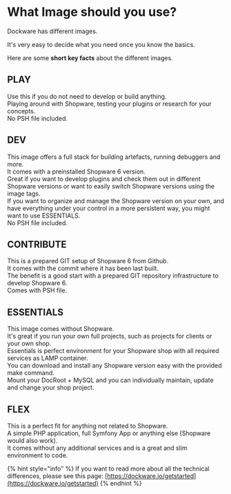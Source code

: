 # What Image should you use?

Dockware has different images.

It's very easy to decide what you need once you know the basics.

Here are some **short key facts** about the different images.



## PLAY

Use this if you do not need to develop or build anything.  
Playing around with Shopware,  testing your plugins or research for your concepts.  
No PSH file included.

## DEV

This image offers a full stack for building artefacts, running debuggers and more.  
It comes with a preinstalled Shopware 6 version.  
Great if you want to develop plugins and check them out in different Shopware versions or want to easily switch Shopware versions using the image tags.  
If you want to organize and manage the Shopware version on your own, and have everything under your control in a more persistent way, you might want to use ESSENTIALS.  
No PSH file included.

## CONTRIBUTE

This is a prepared GIT setup of Shopware 6 from Github.  
It comes with the commit where it has been last built.  
The benefit is a good start with a prepared GIT repository infrastructure to develop Shopware 6.  
Comes with PSH file.

## ESSENTIALS

This image comes without Shopware.  
It's great if you run your own full projects, such as projects for clients or your own shop.  
Essentials is perfect environment for your Shopware shop with all required services as LAMP container.  
You can download and install any Shopware version easy with the provided make command.  
Mount your DocRoot + MySQL and you can individually maintain, update and change your shop project.

## FLEX

This is a perfect fit for anything not related to Shopware.  
A simple PHP application, full Symfony App or anything else \(Shopware would also work\).  
It comes without any additional services and is a great and slim environment to code.



{% hint style="info" %}
If you want to read more about all the technical differences, please see this page: [https://dockware.io/getstarted](https://dockware.io/getstarted)
{% endhint %}



